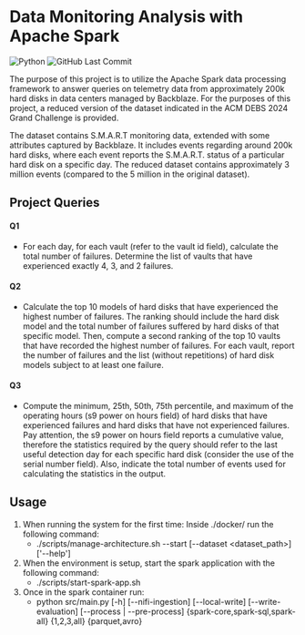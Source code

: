 # Data Monitoring Analysis with Apache Spark

![Python](https://img.shields.io/badge/Python-v3.11-blue.svg?logo=python&longCache=true&logoColor=white&colorB=5e81ac&style=flat-square&colorA=4c566a)
![GitHub Last Commit](https://img.shields.io/github/last-commit/google/skia.svg?style=flat-square&colorA=4c566a&colorB=a3be8c&logo=GitHub)

The purpose of this project is to utilize the Apache Spark data processing framework to answer queries on telemetry data from approximately 200k hard disks in data centers managed by Backblaze. For the purposes of this project, a reduced version of the dataset indicated in the ACM DEBS 2024 Grand Challenge is provided.

The dataset contains S.M.A.R.T monitoring data, extended with some attributes captured by Backblaze. It includes events regarding around 200k hard disks, where each event reports the S.M.A.R.T. status of a particular hard disk on a specific day. The reduced dataset contains approximately 3 million events (compared to the 5 million in the original dataset).

## Project Queries

#### Q1
- For each day, for each vault (refer to the vault id field), calculate the total number of failures. Determine the list of vaults that have experienced exactly 4, 3, and 2 failures.

#### Q2
- Calculate the top 10 models of hard disks that have experienced the highest number of failures. The ranking should include the hard disk model and the total number of failures suffered by hard disks of that specific model. Then, compute a second ranking of the top 10 vaults that have recorded the highest number of failures. For each vault, report the number of failures and the list (without repetitions) of hard disk models subject to at least one failure.

#### Q3
- Compute the minimum, 25th, 50th, 75th percentile, and maximum of the operating hours (s9 power on hours field) of hard disks that have experienced failures and hard disks that have not experienced failures. Pay attention, the s9 power on hours field reports a cumulative value, therefore the statistics required by the query should refer to the last useful detection day for each specific hard disk (consider the use of the serial number field). Also, indicate the total number of events used for calculating the statistics in the output.


## Usage

1. When running the system for the first time:
   Inside ./docker/ run the following command:
   - ./scripts/manage-architecture.sh --start [--dataset <dataset_path>] ['--help']
3. When the environment is setup, start the spark application with the following command:
   - ./scripts/start-spark-app.sh 
5. Once in the spark container run:
   - python src/main.py [-h] [--nifi-ingestion] [--local-write] [--write-evaluation] [--process | --pre-process] {spark-core,spark-sql,spark-all} {1,2,3,all} {parquet,avro}



